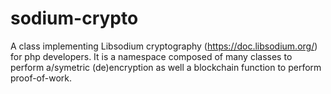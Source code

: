 # sodium-crypto
A class implementing Libsodium cryptography (https://doc.libsodium.org/) for php developers. It is a namespace composed of many classes to perform a/symetric (de)encryption as well a blockchain function to perform proof-of-work.

